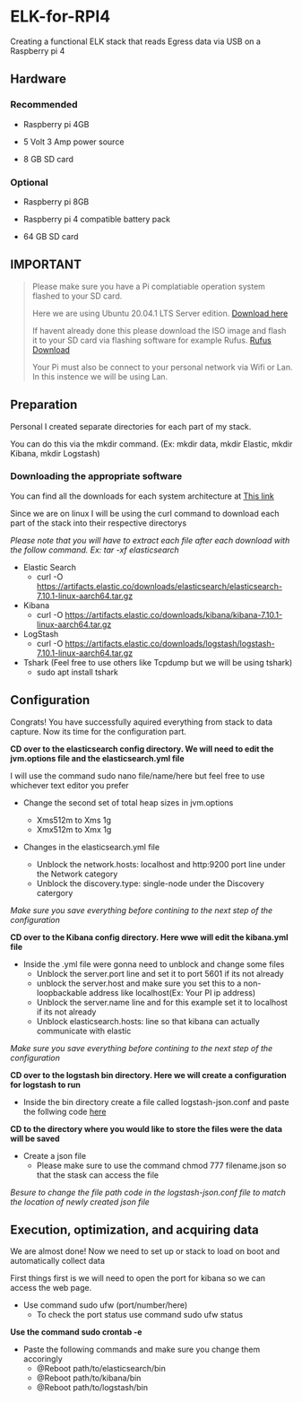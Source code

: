 # ELK-for-RPI4
Creating a functional ELK stack that reads Egress data via USB on a Raspberry pi 4 

## **Hardware**

### Recommended
- Raspberry pi 4GB

- 5 Volt 3 Amp power source 

- 8 GB SD card

### Optional
- Raspberry pi 8GB 

- Raspberry pi 4 compatible battery pack

- 64 GB SD card

## **IMPORTANT**
> Please make sure you have a Pi complatiable operation system flashed to your SD card.
>
> Here we are using Ubuntu 20.04.1 LTS Server edition. [Download here](https://ubuntu.com/download/raspberry-pi)
>
> If havent already done this please download the ISO image and flash it to your SD card via flashing software for example Rufus. [Rufus Download](https://rufus.ie/)
>
> Your Pi must also be connect to your personal network via Wifi or Lan. In this instence we will be using Lan.



## **Preparation**
Personal I created separate directories for each part of my stack.

You can do this via the mkdir command. (Ex: mkdir data, mkdir Elastic, mkdir Kibana, mkdir Logstash)

### Downloading the appropriate software 
You can find all the downloads for each system architecture at [This link](https://www.elastic.co/downloads/)

Since we are on linux I will be using the curl command to download each part of the stack into their respective directorys 

 *Please note that you will have to extract each file after each download with the follow command. Ex: tar -xf elasticsearch*

- Elastic Search
  - curl -O https://artifacts.elastic.co/downloads/elasticsearch/elasticsearch-7.10.1-linux-aarch64.tar.gz
- Kibana 
  - curl -O https://artifacts.elastic.co/downloads/kibana/kibana-7.10.1-linux-aarch64.tar.gz
- LogStash 
  - curl -O https://artifacts.elastic.co/downloads/logstash/logstash-7.10.1-linux-aarch64.tar.gz
- Tshark (Feel free to use others like Tcpdump but we will be using tshark)
  - sudo apt install tshark
  
## **Configuration**
Congrats! You have successfully aquired everything from stack to data capture. Now its time for the configuration part.


**CD over to the elasticsearch config directory. We will need to edit the jvm.options file and the elasticsearch.yml file** 


I will use the command sudo nano file/name/here but feel free to use whichever text editor you prefer 

- Change the second set of total heap sizes in jvm.options 
  - Xms512m to Xms 1g
  - Xmx512m to Xmx 1g

- Changes in the elasticsearch.yml file
  - Unblock the network.hosts: localhost and http:9200 port line under the Network category 
  - Unblock the discovery.type: single-node under the Discovery catergory 


*Make sure you save everything before contining to the next step of the configuration*


**CD over to the Kibana config directory. Here wwe will edit the kibana.yml file**  
  
  
- Inside the .yml file were gonna need to unblock and change some files
  - Unblock the server.port line and set it to port 5601 if its not already
  - unblock the server.host and make sure you set this to a non-loopbackable address like localhost(Ex: Your PI ip address)
  - Unblock the server.name line and for this example set it to localhost if its not already
  - Unblock elasticsearch.hosts: line so that kibana can actually communicate with elastic


  
*Make sure you save everything before contining to the next step of the configuration*


**CD over to the logstash bin directory. Here we will create a configuration for logstash to run**
  
  
- Inside the bin directory create a file called logstash-json.conf and paste the follwing code [here](https://github.com/Asimion-2/ELK-for-RPI4/blob/main/logstash-json)

**CD to the directory where you would like to store the files were the data will be saved**

- Create a json file
  - Please make sure to use the command chmod 777 filename.json so that the stask can access the file
   
*Besure to change the file path code in the logstash-json.conf file to match the location of newly created json file*


## **Execution, optimization, and acquiring data**
We are almost done! Now we need to set up or stack to load on boot and automatically collect data

First things first is we will need to open the port for kibana so we can access the web page. 
- Use command sudo ufw (port/number/here)
  - To check the port status use command sudo ufw status 




**Use the command sudo crontab -e**

- Paste the following commands and make sure you change them accoringly 
  - @Reboot path/to/elasticsearch/bin
  - @Reboot path/to/kibana/bin
  - @Reboot path/to/logstash/bin










